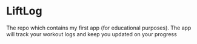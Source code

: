 # LiftLog
The repo which contains my first app (for educational purposes). The app will track your workout logs and keep you updated on your progress
